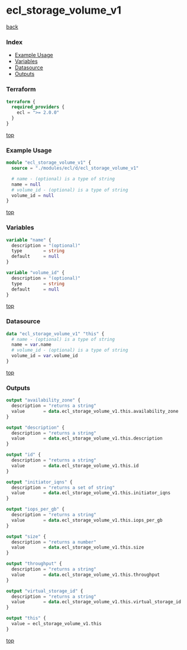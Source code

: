 # ecl_storage_volume_v1

[back](../ecl.md)

### Index

- [Example Usage](#example-usage)
- [Variables](#variables)
- [Datasource](#datasource)
- [Outputs](#outputs)

### Terraform

```terraform
terraform {
  required_providers {
    ecl = ">= 2.0.0"
  }
}
```

[top](#index)

### Example Usage

```terraform
module "ecl_storage_volume_v1" {
  source = "./modules/ecl/d/ecl_storage_volume_v1"

  # name - (optional) is a type of string
  name = null
  # volume_id - (optional) is a type of string
  volume_id = null
}
```

[top](#index)

### Variables

```terraform
variable "name" {
  description = "(optional)"
  type        = string
  default     = null
}

variable "volume_id" {
  description = "(optional)"
  type        = string
  default     = null
}
```

[top](#index)

### Datasource

```terraform
data "ecl_storage_volume_v1" "this" {
  # name - (optional) is a type of string
  name = var.name
  # volume_id - (optional) is a type of string
  volume_id = var.volume_id
}
```

[top](#index)

### Outputs

```terraform
output "availability_zone" {
  description = "returns a string"
  value       = data.ecl_storage_volume_v1.this.availability_zone
}

output "description" {
  description = "returns a string"
  value       = data.ecl_storage_volume_v1.this.description
}

output "id" {
  description = "returns a string"
  value       = data.ecl_storage_volume_v1.this.id
}

output "initiator_iqns" {
  description = "returns a set of string"
  value       = data.ecl_storage_volume_v1.this.initiator_iqns
}

output "iops_per_gb" {
  description = "returns a string"
  value       = data.ecl_storage_volume_v1.this.iops_per_gb
}

output "size" {
  description = "returns a number"
  value       = data.ecl_storage_volume_v1.this.size
}

output "throughput" {
  description = "returns a string"
  value       = data.ecl_storage_volume_v1.this.throughput
}

output "virtual_storage_id" {
  description = "returns a string"
  value       = data.ecl_storage_volume_v1.this.virtual_storage_id
}

output "this" {
  value = ecl_storage_volume_v1.this
}
```

[top](#index)